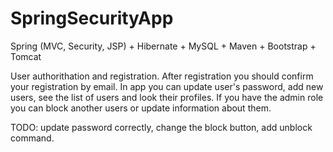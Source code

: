 # SpringSecurityApp
Spring (MVC, Security, JSP) + Hibernate + MySQL + Maven + Bootstrap + Tomcat


User authorithation and registration. After registration you should confirm your registration by email.
In app you can update user's password, add new users, see the list of users and look their profiles.
If you have the admin role you can block another users or update information about them.

TODO: update password correctly, change the block button, add unblock command.
